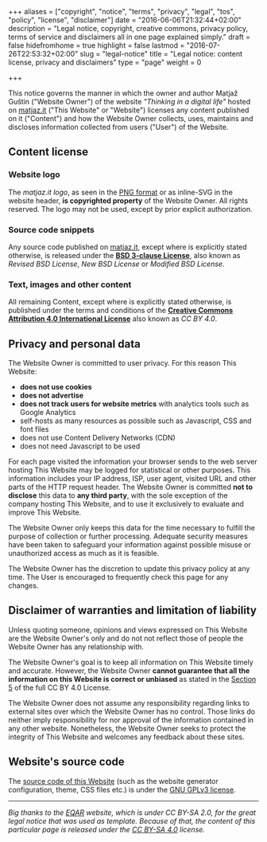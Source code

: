 +++
aliases      = ["copyright", "notice", "terms", "privacy", "legal", "tos", "policy", "license", "disclaimer"]
date         = "2016-06-06T21:32:44+02:00"
description  = "Legal notice, copyright, creative commons, privacy policy, terms of service and disclaimers all in one page explained simply."
draft        = false
hidefromhome = true
highlight    = false
lastmod      = "2016-07-26T22:53:32+02:00"
slug         = "legal-notice"
title        = "Legal notice: content license, privacy and disclaimers"
type         = "page"
weight       = 0

+++

This notice governs the manner in which the owner and author Matjaž Guštin
("Website Owner") of the website _"Thinking in a digital life"_ hosted on
[matjaz.it](/) ("This Website" or "Website") licenses any content published on
it ("Content") and how the Website Owner collects, uses, maintains and discloses
information collected from users ("User") of the Website.


## Content license

### Website logo

The _matjaz.it logo_, as seen in the
[PNG format](/images/logos/matjaz_it_logo.png) or as inline-SVG in the website
header, **is copyrighted property** of the Website Owner. All rights
reserved. The logo may not be used, except by prior explicit authorization.


### Source code snippets

Any source code published on [matjaz.it](/), except where is explicitly stated
otherwise, is released under the
**[BSD 3-clause License](/bsd-3-clause-license/)**,
also known as _Revised BSD License_, _New BSD License_ or _Modified BSD
License_.


### Text, images and other content

All remaining Content, except where is explicitly stated otherwise, is
published under the terms and conditions of the
**[Creative Commons Attribution 4.0 International License](https://creativecommons.org/licenses/by/4.0/)**
also known as _CC BY 4.0_.


## Privacy and personal data

The Website Owner is committed to user privacy. For this reason This Website:

- **does not use cookies**
- **does not advertise**
- **does not track users for website metrics** with analytics tools such as 
  Google Analytics
- self-hosts as many resources as possible such as Javascript, CSS and font 
  files
- does not use Content Delivery Networks (CDN)
- does not need Javascript to be used

For each page visited the information your browser sends to the web server
hosting This Website may be logged for statistical or other purposes. This
information includes your IP address, ISP, user agent, visited URL and other
parts of the HTTP request header. The Website Owner is committed **not to
disclose** this data to **any third party**, with the sole exception of the
company hosting This Website, and to use it exclusively to evaluate and improve
This Website.

The Website Owner only keeps this data for the time necessary to fulfill the
purpose of collection or further processing. Adequate security measures have
been taken to safeguard your information against possible misuse or unauthorized
access as much as it is feasible.

The Website Owner has the discretion to update this privacy policy at any
time. The User is encouraged to frequently check this page for any changes.


## Disclaimer of warranties and limitation of liability

Unless quoting someone, opinions and views expressed on This Website are the
Website Owner's only and do not not reflect those of people the Website Owner
has any relationship with.

The Website Owner's goal is to keep all information on This Website timely and
accurate. However, the Website Owner **cannot guarantee that all the information
on this Website is correct or unbiased** as stated in the
[Section 5](https://creativecommons.org/licenses/by/4.0/legalcode) of the full
CC BY 4.0 License.

The Website Owner does not assume any responsibility regarding links to external
sites over which the Website Owner has no control. Those links do neither imply
responsibility for nor approval of the information contained in any other
website. Nonetheless, the Website Owner seeks to protect the integrity of This
Website and welcomes any feedback about these sites.


## Website's source code

The [source code of this Website](https://github.com/TheMatjaz/matjaz.it) (such
as the website generator configuration, theme, CSS files etc.) is under the
[GNU GPLv3 license](https://www.gnu.org/licenses/gpl-3.0.html).


*******

_Big thanks to the [EQAR](https://www.eqar.eu/about/topnav/legal-notice.html)
website, which is under CC BY-SA 2.0, for the great legal notice that was used as
template. Because of that, the content of this particular page is released under
the [CC BY-SA 4.0](https://creativecommons.org/licenses/by-sa/4.0/) license._
